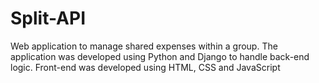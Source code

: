 # Split-API
Web application to manage shared expenses within a group.
The application was developed using Python and Django to handle back-end logic. Front-end was developed using HTML, CSS and JavaScript
